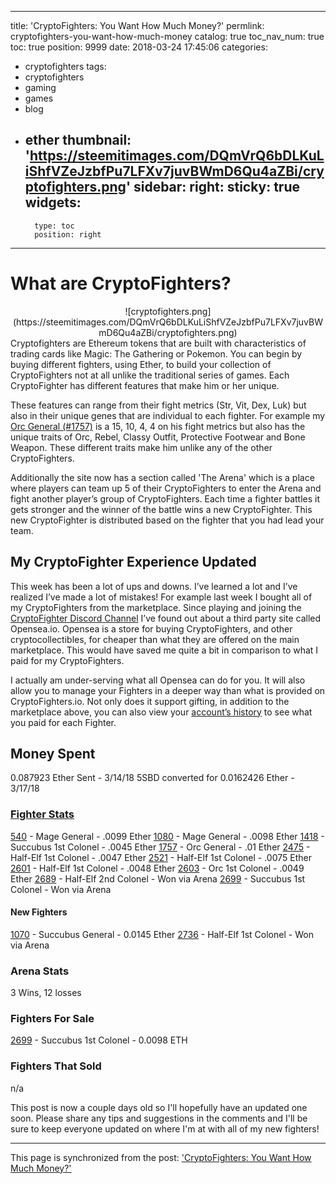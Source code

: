 
---
title: 'CryptoFighters: You Want How Much Money?'
permlink: cryptofighters-you-want-how-much-money
catalog: true
toc_nav_num: true
toc: true
position: 9999
date: 2018-03-24 17:45:06
categories:
- cryptofighters
tags:
- cryptofighters
- gaming
- games
- blog
- ether
thumbnail: 'https://steemitimages.com/DQmVrQ6bDLKuLiShfVZeJzbfPu7LFXv7juvBWmD6Qu4aZBi/cryptofighters.png'
sidebar:
    right:
        sticky: true
widgets:
    -
        type: toc
        position: right
---


# What are CryptoFighters?
<center>![cryptofighters.png](https://steemitimages.com/DQmVrQ6bDLKuLiShfVZeJzbfPu7LFXv7juvBWmD6Qu4aZBi/cryptofighters.png)</center>
Cryptofighters are Ethereum tokens that are built with characteristics of trading cards like Magic: The Gathering or Pokemon. You can begin by buying different fighters, using Ether, to build your collection of CryptoFighters not at all unlike the traditional series of games. Each CryptoFighter has different features that make him or her unique.

These features can range from their fight metrics (Str, Vit, Dex, Luk) but also in their unique genes that are individual to each fighter. For example my [Orc General (#1757)](https://cryptofighters.io/fighter/1757) is a 15, 10, 4, 4 on his fight metrics but also has the unique traits of Orc, Rebel, Classy Outfit, Protective Footwear and Bone Weapon. These different traits make him unlike any of the other CryptoFighters.

Additionally the site now has a section called 'The Arena' which is a place where players can team up 5 of their CryptoFighters to enter the Arena and fight another player’s group of CryptoFighters. Each time a fighter battles it gets stronger and the winner of the battle wins a new CryptoFighter. This new CryptoFighter is distributed based on the fighter that you had lead your team.

## My CryptoFighter Experience Updated
This week has been a lot of ups and downs. I’ve learned a lot and I’ve realized I’ve made a lot of mistakes! For example last week I bought all of my CryptoFighters from the marketplace. Since playing and joining the [CryptoFighter Discord Channel](https://discord.gg/b4Dn8) I’ve found out about a third party site called Opensea.io. Opensea is a store for buying CryptoFighters, and other cryptocollectibles,  for cheaper than what they are offered on the main marketplace. This would have saved me quite a bit in comparison to what I paid for my CryptoFighters.

I actually am under-serving what all Opensea can do for you. It will also allow you to manage your Fighters in a deeper way than what is provided on CryptoFighters.io. Not only does it support gifting, in addition to the marketplace above, you can also view your [account’s history](https://opensea.io/account#activity) to see what you paid for each Fighter. 

## Money Spent
0.087923 Ether Sent - 3/14/18
5SBD converted for 0.0162426 Ether - 3/17/18

### [Fighter Stats](https://cryptofighters.io/my-fighters/0x0342e8a2ba3858ced6d69949d7c616ca0f78c778)
[540](https://cryptofighters.io/fighter/540) - Mage General - .0099 Ether
[1080](https://cryptofighters.io/fighter/1080) - Mage General - .0098 Ether
[1418](https://cryptofighters.io/fighter/1418) - Succubus 1st Colonel - .0045 Ether
[1757](https://cryptofighters.io/fighter/1757) - Orc General - .01 Ether
[2475](https://cryptofighters.io/fighter/2475) - Half-Elf 1st Colonel - .0047 Ether
[2521](https://cryptofighters.io/fighter/2521) - Half-Elf 1st Colonel - .0075 Ether
[2601](https://cryptofighters.io/fighter/2601) - Half-Elf 1st Colonel - .0048 Ether
[2603](https://cryptofighters.io/fighter/2603) - Orc 1st Colonel - .0049 Ether
[2689](https://cryptofighters.io/fighter/2689) - Half-Elf 2nd Colonel - Won via Arena
[2699](https://cryptofighters.io/fighter/2699) - Succubus 1st Colonel - Won via Arena

#### New Fighters
[1070](https://cryptofighters.io/fighter/1070) - Succubus General - 0.0145 Ether
[2736](https://cryptofighters.io/fighter/2736) - Half-Elf 1st Colonel - Won via Arena

### Arena Stats
3 Wins, 12 losses

### Fighters For Sale
[2699](https://cryptofighters.io/fighter/2699) - Succubus 1st Colonel - 0.0098 ETH

### Fighters That Sold
n/a

This post is now a couple days old so I'll hopefully have an updated one soon. Please share any tips and suggestions in the comments and I'll be sure to keep everyone updated on where I'm at with all of my new fighters!

- - -

This page is synchronized from the post: ['CryptoFighters: You Want How Much Money?'](https://steemit.com/@patrickulrich/cryptofighters-you-want-how-much-money)
